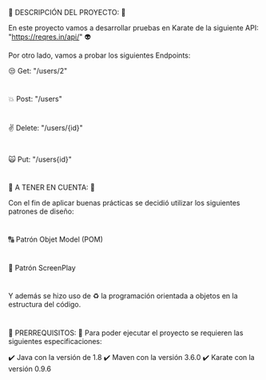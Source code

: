 :herb: DESCRIPCIÓN DEL PROYECTO: :herb:

En este proyecto vamos a desarrollar pruebas en Karate de la siguiente API: "https://reqres.in/api/" :alien:

Por otro lado, vamos a probar los siguientes Endpoints:

:unamused: Get: "/users/2"
# 
:boom: Post: "/users"
# 
:v: Delete: "/users/{id}"
# 
:scream_cat: Put: "/users{id}"
# 
#
:calling: A TENER EN CUENTA: :calling:

Con el fin de aplicar buenas prácticas se decidió utilizar los siguientes patrones de diseño:
#
:capital_abcd: Patrón Objet Model (POM) 
#
:musical_score: Patrón ScreenPlay
#
Y además se hizo uso de :recycle: la programación orientada a objetos en la estructura del código.
#
#

:violin: PRERREQUISITOS: :violin:
Para poder ejecutar el proyecto se requieren las siguientes especificaciones:

:heavy_check_mark: Java con la versión de 1.8
:heavy_check_mark: Maven con la versión 3.6.0
:heavy_check_mark: Karate con la versión 0.9.6


